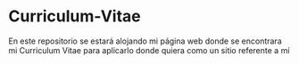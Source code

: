 # Curriculum-Vitae
En este repositorio se estará alojando mi página web donde se encontrara mi Curriculum Vitae para aplicarlo donde quiera como un sitio referente a mí
